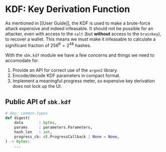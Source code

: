 # KDF: Key Derivation Function

As mentioned in [[User Guide]], the KDF is used to make a brute-force attack expensive and indeed infeasable. It should not be possible for an attacker, even with access to the `salt` (but **without** access to the `brainkey`), to recover a wallet. This means we must make it infeasable to calculate a significant fraction of $`256^{6} = 2^{48}`$ hashes.

With the `sbk.kdf` module we have a few concerns and things we need to accomodate for.

 1. Provide an API for correct use of the `argon2` library.
 2. Encode/decode KDF parameters in compact format.
 3. Implement a meaningful progress meter, so expensive key derivation does not lock up the UI.


## Public API of `sbk.kdf`

```python
# dep: common.types
def digest(
    data       : bytes,
    params     : parameters.Parameters,
    hash_len   : int,
    progress_cb: ct.ProgressCallback | None = None,
) -> bytes:
    ...
```
